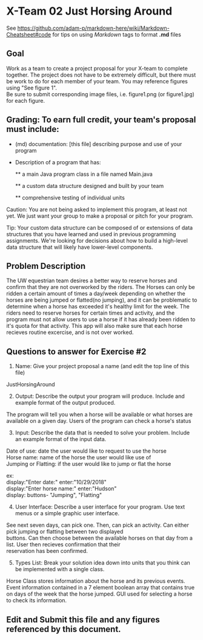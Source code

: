 # X-Team 02 Just Horsing Around

See https://github.com/adam-p/markdown-here/wiki/Markdown-Cheatsheet#code for tips on using *Markdown* tags to format __.md__ files

## Goal

Work as a team to create a project proposal for your X-team to complete together.
The project does not have to be extremely difficult,
but there must be work to do for each member of your team.
You may reference figures using "See figure 1".  
Be sure to submit corresponding image files, i.e. figure1.png (or figure1.jpg) for each figure.

## Grading: To earn full credit, your team's proposal must include:

* (md) documentation: [this file] describing purpose and use of your program

* Description of a program that has:

  ** a main Java program class in a file named Main.java
  
  ** a custom data structure designed and built by your team
  
  ** comprehensive testing of individual units
  
 Caution: You are not being asked to implement this program, at least not yet. 
 We just want your group to make a proposal or pitch for your program.
 
 Tip: Your custom data structure can be composed of or extensions of data structures that you have learned and used in previous programming assignments.  We're looking for decisions about how to build a high-level data structure that will likely have lower-level components.

## Problem Description

The UW equestrian team desires a better way to reserve horses and confirm that they are not overworked by the riders. The Horses can only be ridden a certain amount of times a day/week depending on whether the horses are being jumped or flatted(no jumping), and it can be problematic to determine when a horse has exceeded it's healthy limit for the week. The riders need to reserve horses for certain times and activity, and the program must not allow users to use a horse if it has already been ridden to it's quota for that activity. This app will also make sure that each horse recieves routine excercise, and is not over worked.

## Questions to answer for Exercise #2

1. Name: Give your project proposal a name (and edit the top line of this file)

JustHorsingAround


2. Output: Describe the output your program will produce.  Include and example format of the output produced.

The program will tell you when a horse will be available or what horses are available on a given day. Users of the program can check a horse's status


3. Input: Describe the data that is needed to solve your problem. Include an example format of the input data.


Date of use: date the user would like to request to use the horse<br/>
Horse name: name of the horse the user would like use of<br/>
Jumping or Flatting: if the user would like to jump or flat the horse<br/>

ex:<br/>
display:"Enter date:" enter:"10/29/2018"<br/>
display:"Enter horse name:" enter:"Hudson"<br/>
display: buttons- "Jumping", "Flatting"<br/>

4. User Interface: Describe a user interface for your program.  Use text menus or a simple graphic user interface.

See next seven days, can pick one. Then, can pick an activity. Can either pick jumping or flatting between two displayed  
buttons. Can then choose between the available horses on that day from a list. User then recieves confirmation that their  
reservation has been confirmed.  

5. Types List: Break your solution idea down into units that you think can be implemented with a single class.

Horse Class stores information about the horse and its previous events. Event information contained in a 7 element
boolean array that contains true on days of the week that the horse jumped.
GUI used for selecting a horse to check its information.


## Edit and Submit this file and any figures referenced by this document.

